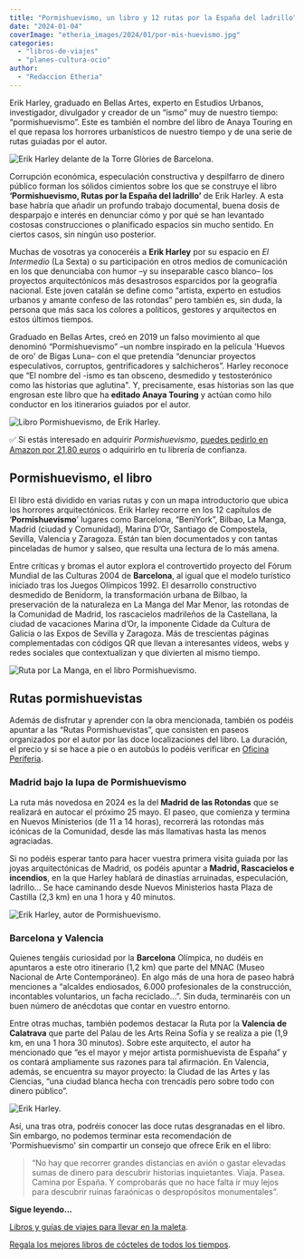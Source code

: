 ```yaml
---
title: "Pormishuevismo, un libro y 12 rutas por la España del ladrillo"
date: "2024-01-04"
coverImage: "etheria_images/2024/01/por-mis-huevismo.jpg"
categories: 
  - "libros-de-viajes"
  - "planes-cultura-ocio"
author: 
  - "Redaccion Etheria"
---
```


Erik Harley, graduado en Bellas Artes, experto en Estudios Urbanos, investigador, 
divulgador y creador de un “ismo” muy de nuestro tiempo: “pormishuevismo”. Este es 
también el nombre del libro de Anaya Touring en el que repasa los horrores urbanísticos 
de nuestro tiempo y de una serie de rutas guiadas por el autor. 

![Erik Harley delante de la Torre Glòries de Barcelona.](etheria_images/2024/01/por-mis-huevismo.jpg "Erik Harley delante de la Torre Glòries de Barcelona.")

Corrupción económica, especulación constructiva y despilfarro de dinero público forman 
los sólidos cimientos sobre los que se construye el libro **‘Pormishuevismo, Rutas por 
la España del ladrillo’** de Erik Harley. A esta base habría que añadir un profundo 
trabajo documental, buena dosis de desparpajo e interés en denunciar cómo y por qué se 
han levantado costosas construcciones o planificado espacios sin mucho sentido. En 
ciertos casos, sin ningún uso posterior. 

Muchas de vosotras ya conoceréis a **Erik Harley** por su espacio en _El Intermedio_ (La 
Sexta) o su participación en otros medios de comunicación en los que denunciaba con 
humor –y su inseparable casco blanco– los proyectos arquitectónicos más desastrosos 
esparcidos por la geografía nacional. Este joven catalán se define como “artista, 
experto en estudios urbanos y amante confeso de las rotondas” pero también es, sin duda, 
la persona que más saca los colores a políticos, gestores y arquitectos en estos últimos 
tiempos. 

Graduado en Bellas Artes, creó en 2019 un falso movimiento al que denominó 
“Pormishuevismo” –un nombre inspirado en la película 'Huevos de oro' de Bigas Luna– con 
el que pretendía “denunciar proyectos especulativos, corruptos, gentrificadores y 
salchicheros”. Harley reconoce que “El nombre del -ismo es tan obsceno, desmedido y 
testosterónico como las historias que aglutina". Y, precisamente, esas historias son las 
que engrosan este libro que ha **editado Anaya Touring** y actúan como hilo conductor en 
los itinerarios guiados por el autor. 

![Libro Pormishuevismo, de Erik Harley.](etheria_images/2024/01/pormishuevismo-libro.jpg "Libro Pormishuevismo, de Erik Harley. © Anaya Touring")

✅ Si estás interesado en adquirir _Pormishuevismo_, [puedes pedirlo en Amazon por 21,80 
euros](https://www.amazon.es/PORMISHUEVISMO-ladrillo-Singulares-edici%C3%B3n-espa%C3%B1ol/dp/8491586237?&linkCode=sl1&tag=etheriamagazi-21&linkId=fbd7821d5e6e90a9853f8f8a0b0706e0&language=es_ES&ref_=as_li_ss_tl) 
o adquirirlo en tu librería de confianza. 

## Pormishuevismo, el libro

El libro está dividido en varias rutas y con un mapa introductorio que ubica los 
horrores arquitectónicos. Erik Harley recorre en los 12 capítulos de 
‘**Pormishuevismo**’ lugares como Barcelona, “BeniYork”, Bilbao, La Manga, Madrid 
(ciudad y Comunidad), Marina D’Or, Santiago de Compostela, Sevilla, Valencia y Zaragoza. 
Están tan bien documentados y con tantas pinceladas de humor y salseo, que resulta una 
lectura de lo más amena. 

Entre críticas y bromas el autor explora el controvertido proyecto del Fórum Mundial de 
las Culturas 2004 de **Barcelona**, al igual que el modelo turístico iniciado tras los 
Juegos Olímpicos 1992. El desarrollo constructivo desmedido de Benidorm, la 
transformación urbana de Bilbao, la preservación de la naturaleza en La Manga del Mar 
Menor, las rotondas de la Comunidad de Madrid, los rascacielos madrileños de la 
Castellana, la ciudad de vacaciones Marina d’Or, la imponente Cidade da Cultura de 
Galicia o las Expos de Sevilla y Zaragoza. Más de trescientas páginas complementadas con 
códigos QR que llevan a interesantes vídeos, webs y redes sociales que contextualizan y 
que divierten al mismo tiempo. 

![Ruta por La Manga, en el libro Pormishuevismo.](etheria_images/2024/01/julio-iglesias-pormishuevismo.jpg "Ruta por La Manga, en el libro Pormishuevismo. © Anaya Touring")

## Rutas pormishuevistas

Además de disfrutar y aprender con la obra mencionada, también os podéis apuntar a las 
“Rutas Pormishuevistas”, que consisten en paseos organizados por el autor por las doce 
localizaciones del libro. La duración, el precio y si se hace a pie o en autobús lo 
podéis verificar en [Oficina Periferia](https://www.oficinaperiferia.com/). 

### Madrid bajo la lupa de Pormishuevismo

La ruta más novedosa en 2024 es la del **Madrid de las Rotondas** que se realizará en 
autocar el próximo 25 mayo. El paseo, que comienza y termina en Nuevos Ministerios (de 
11 a 14 horas), recorrerá las rotondas más icónicas de la Comunidad, desde las más 
llamativas hasta las menos agraciadas. 

Si no podéis esperar tanto para hacer vuestra primera visita guiada por las joyas 
arquitectónicas de Madrid, os podéis apuntar a **Madrid, Rascacielos e incendios**, en 
la que Harley hablará de dinastías arruinadas, especulación, ladrillo... Se hace 
caminando desde Nuevos Ministerios hasta Plaza de Castilla (2,3 km) en una 1 hora y 40 
minutos. 

![Erik Harley, autor de Pormishuevismo.](etheria_images/2024/01/pormishuevismo-erik-halley-737x1000.jpg "Erik Harley, autor de Pormishuevismo. © Anaya Touring")

### Barcelona y Valencia

Quienes tengáis curiosidad por la **Barcelona** Olímpica, no dudéis en apuntaros a este 
otro itinerario (1,2 km) que parte del MNAC (Museo Nacional de Arte Contemporáneo). En 
algo más de una hora de paseo habrá menciones a “alcaldes endiosados, 6.000 
profesionales de la construcción, incontables voluntarios, un facha reciclado...”. Sin 
duda, terminaréis con un buen número de anécdotas que contar en vuestro entorno. 

Entre otras muchas, también podemos destacar la Ruta por la **Valencia de Calatrava** 
que parte del Palau de les Arts Reina Sofía y se realiza a pie (1,9 km, en una 1 hora 30 
minutos). Sobre este arquitecto, el autor ha mencionado que “es el mayor y mejor artista 
pormishuevista de España” y os contará ampliamente sus razones para tal afirmación. En 
Valencia, además, se encuentra su mayor proyecto: la Ciudad de las Artes y las Ciencias, 
“una ciudad blanca hecha con trencadís pero sobre todo con dinero público”. 

![Erik Harley.](etheria_images/2024/01/erik-harley-pormishuevismo.jpg "Erik Harley. © Patricia Rubio")

Así, una tras otra, podréis conocer las doce rutas desgranadas en el libro. Sin embargo, 
no podemos terminar esta recomendación de 'Pormishuevismo' sin compartir un consejo que 
ofrece Erik en el libro: 

> “No hay que recorrer grandes distancias en avión o gastar elevadas sumas de dinero para 
> descubrir historias inquietantes. Viaja. Pasea. Camina por España. Y comprobarás que no 
> hace falta ir muy lejos para descubrir ruinas faraónicas o despropósitos monumentales”. 

**Sigue leyendo...** 

[Libros y guías de viajes para llevar en la 
maleta](https://etheriamagazine.com/2023/08/13/libros-guias-de-viajes-2023/). 

[Regala los mejores libros de cócteles de todos los 
tiempos](https://etheriamagazine.com/2020/11/23/libros-de-cocteleria-un-gran-regalo-navidad/).
